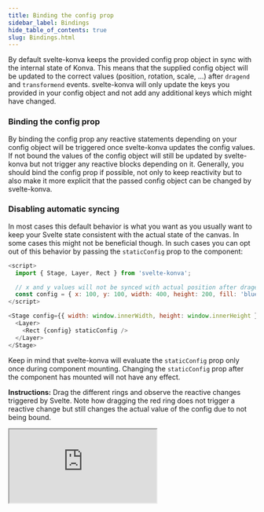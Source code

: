 ```yaml
---
title: Binding the config prop
sidebar_label: Bindings
hide_table_of_contents: true
slug: Bindings.html
---
```


By default svelte-konva keeps the provided config prop object in sync with the internal state of Konva. This means that the supplied config object will be updated to the correct values (position, rotation, scale, ...) after `dragend` and `transformend` events. svelte-konva will only update the keys you provided in your config object and not add any additional keys which might have changed.

### Binding the config prop

By binding the config prop any reactive statements depending on your config object will be triggered once svelte-konva updates the config values. If not bound the values of the config object will still be updated by svelte-konva but not trigger any reactive blocks depending on it. Generally, you should bind the config prop if possible, not only to keep reactivity but to also make it more explicit that the passed config object can be changed by svelte-konva.

### Disabling automatic syncing

In most cases this default behavior is what you want as you usually want to keep your Svelte state consistent with the actual state of the canvas. In some cases this might not be beneficial though. In such cases you can opt out of this behavior by passing the `staticConfig` prop to the component:

```js
<script>
  import { Stage, Layer, Rect } from 'svelte-konva';

  // x and y values will not be synced with actual position after dragend
  const config = { x: 100, y: 100, width: 400, height: 200, fill: 'blue', draggable: true };
</script>

<Stage config={{ width: window.innerWidth, height: window.innerHeight }}>
  <Layer>
    <Rect {config} staticConfig />
  </Layer>
</Stage>
```

Keep in mind that svelte-konva will evaluate the `staticConfig` prop only once during component mounting. Changing the `staticConfig` prop after the component has mounted will not have any effect.

**Instructions:** Drag the different rings and observe the reactive changes triggered by Svelte. Note how dragging the red ring does not trigger a reactive change but still changes the actual value of the config due to not being bound.

<iframe 
  src="https://codesandbox.io/p/sandbox/github/konvajs/site/tree/master/svelte-demos/bindings?file=/src/App.svelte" 
  style={{
    width: "100%",
    height: "800px",
    border: 0,
    borderRadius: "4px",
    overflow: "hidden"
  }}
  sandbox="allow-modals allow-forms allow-popups allow-scripts allow-same-origin"
/>
